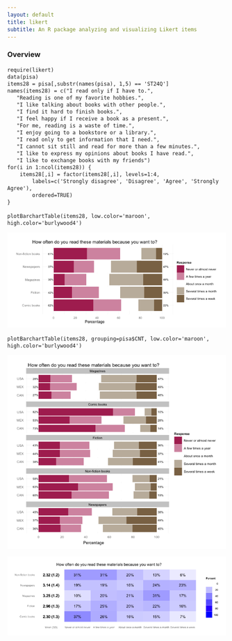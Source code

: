 ```yaml
---
layout: default	
title: likert
subtitle: An R package analyzing and visualizing Likert items
---
```


### Overview

	require(likert)
	data(pisa)
	items28 = pisa[,substr(names(pisa), 1,5) == 'ST24Q']
	names(items28) = c("I read only if I have to.",
	   "Reading is one of my favorite hobbies.",
	   "I like talking about books with other people.",
	   "I find it hard to finish books.",
	   "I feel happy if I receive a book as a present.",
	   "For me, reading is a waste of time.",
	   "I enjoy going to a bookstore or a library.",
	   "I read only to get information that I need.",
	   "I cannot sit still and read for more than a few minutes.",
	   "I like to express my opinions about books I have read.",
	   "I like to exchange books with my friends")
	for(i in 1:ncol(items28)) {
		items28[,i] = factor(items28[,i], levels=1:4, 
			labels=c('Strongly disagree', 'Disagree', 'Agree', 'Strongly Agree'),
			ordered=TRUE)
	}

	plotBarchartTable(items28, low.color='maroon', high.color='burlywood4')

![Likert Bar Chart](PISA29BarchartTable.png)

	plotBarchartTable(items28, grouping=pisa$CNT, low.color='maroon', high.color='burlywood4')

![Likert Bar Chart Grouped by Country](PISA29BarchartTable2.png)


![Likert Heat Map](PISA29HeatmapTable.png)

